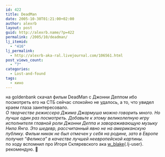 ```yaml
---
id: 422
title: DeadMan
date: 2005-10-30T01:21:00+02:00
author: alexrb
layout: post
guid: http://alexrb.name/?p=422
permalink: /2005/10/deadman/
lj_itemid:
  - "416"
lj_permalink:
  - http://alexrb-aka-ral.livejournal.com/106561.html
post_views_count:
  - "7"
categories:
  - Lost-and-found
tags:
  - кино
---
```

на goldenbank скачал фильм DeadMan с Джонни Деппом ибо посмотреть его на СТБ сейчас спокойно не удалось, а то, что увидел краем глаза заинтересовало.  
_О творчестве режиссера Джима Джармуша можно говорить много. Но лучше один раз посмотреть. Добавьте к этому великолепную игру исполнителя главной роли Джонни Деппа и завораживающую музыку Нила Янга. Это шедевр, рассчитанный явно не на американскую публику. Фильм никак не был отмечен у себя на родине, зато в Европе получил &#8220;Феликса&#8221; в качестве лучшей неевропейской картины._  
по ходу вспомнил про Игоря Скляревского ака [w_blake](http://w_blake.livejournal.com/){.lj-user}. рекомендую. 🙂